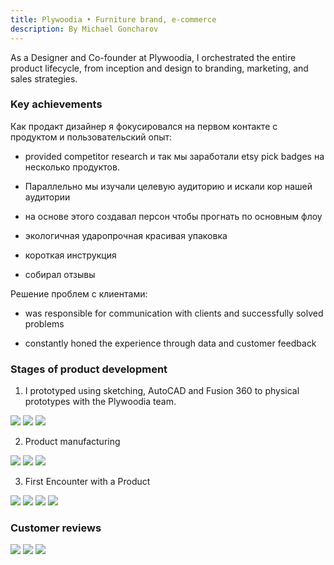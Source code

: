 ```yaml
---
title: Plywoodia • Furniture brand, e-commerce
description: By Michael Goncharov
---
```

As a Designer and Co-founder at Plywoodia, I orchestrated the entire product lifecycle, from inception and design to branding, marketing, and sales strategies.

### **Key achievements**

Как продакт дизайнер я фокусировался на первом контакте с продуктом и пользовательский опыт:

* provided competitor research и так мы заработали etsy pick badges на несколько продуктов.

* Параллельно мы изучали целевую аудиторию и искали кор нашей аудитории

* на основе этого создавал персон чтобы прогнать по основным флоу

* экологичная ударопрочная красивая упаковка

* короткая инструкция

* собирал отзывы

Решение проблем с клиентами:

* was responsible for communication with clients and successfully solved problems

* constantly honed the experience through data and customer feedback

### **Stages of product development**

1. I prototyped using sketching, AutoCAD and Fusion 360 to physical prototypes with the Plywoodia team.

![](/content/writing/plywoodia-1.png)
![](/content/writing/plywoodia-2.png)
![](/content/writing/plywoodia-3.png)

2. Product manufacturing

![](/content/writing/plywoodia-4.png)
![](/content/writing/plywoodia-5.png)
![](/content/writing/plywoodia-6.png)

3. First Encounter with a Product

![](/content/writing/plywoodia-7.png)
![](/content/writing/plywoodia-8.png)
![](/content/writing/plywoodia-9.png)
![](/content/writing/plywoodia-10.png)

### **Customer reviews**

![](/content/writing/plywoodia-11.png)
![](/content/writing/plywoodia-12.png)
![](/content/writing/plywoodia-13.png)